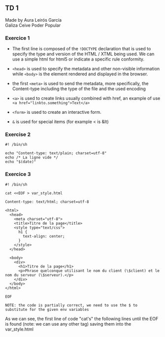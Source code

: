 ## TD 1

Made by Aura Leirós García\
Galiza Ceive Poder Popular

### Exercice 1

- The first line is composed of the `!DOCTYPE` declaration that is used to specify the type and version of the HTML / XTML being used. We can use a simple html for html5 or indicate a specific rule conformity.

- `<head>` is used to specify the metadata and other non-visible information while `<body>` is the element rendered and displayed in the browser.

- the first `<meta>` is used to send the metadata, more specifically, the Content-type including the type of the file and the used encoding

- `<a>` is used to create links usually combined with href, an example of use `<a href="linkto.something">Text</a>`

- `<form>` is used to create an interactive form.

- `&` is used for special items (for example < is &lt)

### Exercise 2

~~~
#! /bin/sh

echo "Content-type: text/plain; charset=utf-8"
echo /* La ligne vide */
echo "$(date)"
~~~

### Exercice 3

~~~
#! /bin/sh

cat <<EOF > var_style.html

Content-type: text/html; charset=utf-8

<html>
  <head>
    <meta charset="utf-8">
    <title>Titre de la page</title>
    <style type="text/css">
      h1 {
        text-align: center;
      }
    </style>
  </head>

  <body>
    <div>
      <h1>Titre de la page</h1>
      <p>Phrase quelconque utilisant le nom du client (\$client) et le nom du serveur (\$serveur).</p>
    </div>
  </body>
</html>

EOF

NOTE: the code is partially correct, we need to use the $ to substitute for the given env variables
~~~

As we can see, the first line of code "cat's" the following lines until the EOF is found (note: we can use any other tag) saving them into the var_style.html